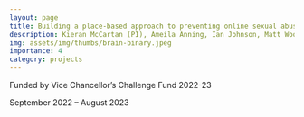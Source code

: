 ```yaml
---
layout: page
title: Building a place-based approach to preventing online sexual abuse
description: Kieran McCartan (PI), Ameila Anning, Ian Johnson, Matt Wood, Nick Addis, Phil Legg
img: assets/img/thumbs/brain-binary.jpeg
importance: 4
category: projects
---
```


Funded by Vice Chancellor’s Challenge Fund 2022-23

September 2022 – August 2023

